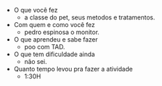 - O que você fez
  - a classe do pet, seus metodos e tratamentos.
- Com quem e como você fez
  - pedro espinosa o monitor.
- O que aprendeu e sabe fazer
  - poo com TAD.
- O que tem dificuldade ainda
  - não sei.
- Quanto tempo levou pra fazer a atividade
  - 1:30H
